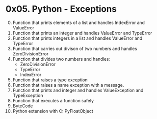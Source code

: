 # 0x05. Python - Exceptions
0. Function that prints elements of a list and handles IndexError and ValueError
1. Function that prints an integer and handles ValueError and TypeError
2. Function that prints integers in a list and handles ValueError and TypeError
3. Function that carries out divison of two numbers and handles ZeroDivisionError
4. Function that divides two numbers and handles:
	* ZeroDivisionError
	* TypeError
	* IndexError
5. Function that raises a type exception
6. Function that raises a name exception with a message.
7. Function that prints and integer and handles ValueException and TypeException
8. Function that executes a function safely
9. ByteCode
10. Python extension with C: PyFloatObject
